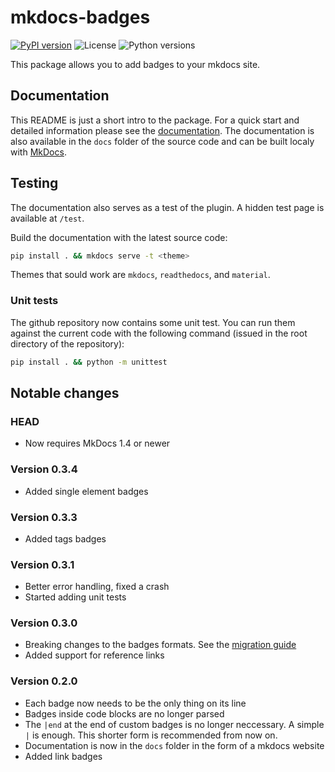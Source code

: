 # mkdocs-badges
[![PyPI version](https://img.shields.io/pypi/v/mkdocs-badges)](https://pypi.org/project/mkdocs-badges/)
![License](https://img.shields.io/pypi/l/mkdocs-badges)
![Python versions](https://img.shields.io/pypi/pyversions/mkdocs-badges)

This package allows you to add badges to your mkdocs site.

## Documentation

This README is just a short intro to the package.
For a quick start and detailed information please see the [documentation](https://mkdocs-badges.six-two.dev/).
The documentation is also available in the `docs` folder of the source code and can be built localy with [MkDocs](https://www.mkdocs.org/).

## Testing

The documentation also serves as a test of the plugin.
A hidden test page is available at `/test`.

Build the documentation with the latest source code:
```bash
pip install . && mkdocs serve -t <theme>
```

Themes that sould work are `mkdocs`, `readthedocs`, and `material`.

### Unit tests

The github repository now contains some unit test.
You can run them against the current code with the following command (issued in the root directory of the repository):

```bash
pip install . && python -m unittest
```


## Notable changes

### HEAD

- Now requires MkDocs 1.4 or newer

### Version 0.3.4

- Added single element badges

### Version 0.3.3

- Added tags badges

### Version 0.3.1

- Better error handling, fixed a crash
- Started adding unit tests

### Version 0.3.0

- Breaking changes to the badges formats. See the [migration guide](https://mkdocs-badges.six-two.dev/migration/)
- Added support for reference links

### Version 0.2.0

- Each badge now needs to be the only thing on its line
- Badges inside code blocks are no longer parsed
- The `|end` at the end of custom badges is no longer neccessary. A simple `|` is enough. This shorter form is recommended from now on.
- Documentation is now in the `docs` folder in the form of a mkdocs website
- Added link badges
